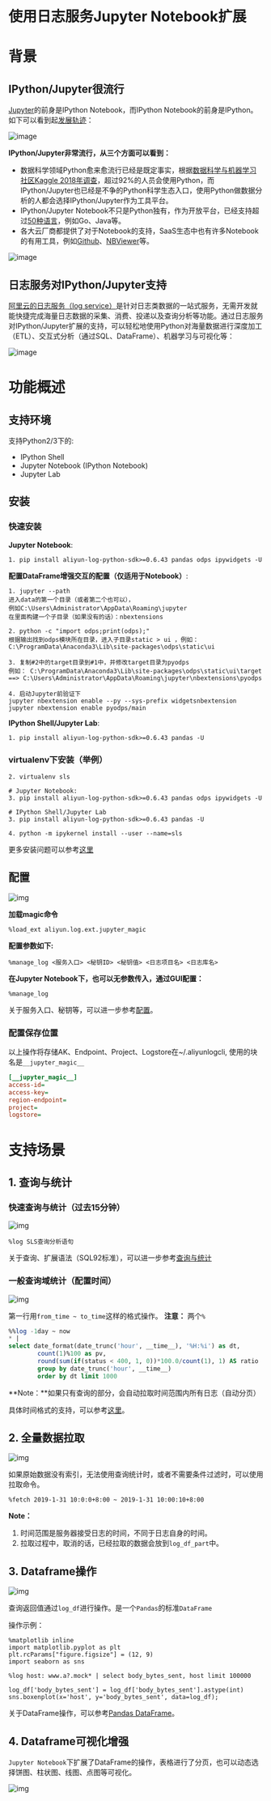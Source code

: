 # 使用日志服务Jupyter Notebook扩展

# 背景

## IPython/Jupyter很流行
[Jupyter](https://jupyter.org/)的前身是IPython Notebook，而IPython Notebook的前身是IPython。如下可以看到起[发展轨迹](https://en.wikipedia.org/wiki/Project_Jupyter)：

![image](https://yqfile.alicdn.com/11fbbd9dc6c2a4eb00ff0a5816eddfef79dc707b.png)

**IPython/Jupyter非常流行，从三个方面可以看到：**
* 数据科学领域Python愈来愈流行已经是既定事实，根据[数据科学与机器学习社区Kaggle 2018年调查](https://www.kaggle.com/erikbruin/r-vs-python-and-kmodes-clustering-2018-survey)，超过92%的人员会使用Python，而IPython/Jupyter也已经是不争的Python科学生态入口，使用Python做数据分析的人都会选择IPython/Jupyter作为工具平台。
* IPython/Jupyter Notebook不只是Python独有，作为开放平台，已经支持超过[50种语言](https://github.com/jupyter/jupyter/wiki/Jupyter-kernels)，例如Go、Java等。
* 各大云厂商都提供了对于Notebook的支持，SaaS生态中也有许多Notebook的有用工具，例如[Github](https://help.github.com/articles/working-with-jupyter-notebook-files-on-github/)、[NBViewer](https://nbviewer.jupyter.org/)等。

![image](https://yqfile.alicdn.com/6db3b31310ba33485a71818edb2f4e69a1dafc86.png)

## 日志服务对IPython/Jupyter支持
[阿里云的日志服务（log service）](https://www.aliyun.com/product/sls/)是针对日志类数据的一站式服务，无需开发就能快捷完成海量日志数据的采集、消费、投递以及查询分析等功能。通过日志服务对IPython/Jupyter扩展的支持，可以轻松地使用Python对海量数据进行深度加工（ETL）、交互式分析（通过SQL、DataFrame）、机器学习与可视化等：

![image](https://yqfile.alicdn.com/05e16380e08b9444c565e720f6d7c61e66737b93.png)

# 功能概述

## 支持环境

支持Python2/3下的:

- IPython Shell
- Jupyter Notebook (IPython Notebook)
- Jupyter Lab


## 安装
### 快速安装

**Jupyter Notebook**:

```shell
1. pip install aliyun-log-python-sdk>=0.6.43 pandas odps ipywidgets -U
```


**配置DataFrame增强交互的配置（仅适用于Notebook）**:
```shell
1. jupyter --path
进入data的第一个目录（或者第二个也可以），
例如C:\Users\Administrator\AppData\Roaming\jupyter
在里面构建一个子目录（如果没有的话）：nbextensions

2. python -c "import odps;print(odps);"
根据输出找到odps模块所在目录，进入子目录static > ui ，例如：C:\ProgramData\Anaconda3\Lib\site-packages\odps\static\ui

3. 复制#2中的target目录到#1中，并修改target目录为pyodps
例如： C:\ProgramData\Anaconda3\Lib\site-packages\odps\static\ui\target ==> C:\Users\Administrator\AppData\Roaming\jupyter\nbextensions\pyodps

4. 启动Jupyter前验证下
jupyter nbextension enable --py --sys-prefix widgetsnbextension
jupyter nbextension enable pyodps/main
```


**IPython Shell/Jupyter Lab**:

```shell
1. pip install aliyun-log-python-sdk>=0.6.43 pandas -U
```


### virtualenv下安装（举例）
```shell
2. virtualenv sls

# Jupyter Notebook:
3. pip install aliyun-log-python-sdk>=0.6.43 pandas odps ipywidgets -U

# IPython Shell/Jupyter Lab
3. pip install aliyun-log-python-sdk>=0.6.43 pandas -U

4. python -m ipykernel install --user --name=sls
```

更多安装问题可以参考[这里](https://github.com/aliyun/aliyun-log-python-sdk/blob/master/README_CN.md#%E5%AE%89%E8%A3%85)

## 配置

![img](https://img.alicdn.com/tfs/TB17rWWF4TpK1RjSZFMXXbG_VXa-494-376.gif)

**加载magic命令**
```
%load_ext aliyun.log.ext.jupyter_magic
```

**配置参数如下:**
```
%manage_log <服务入口> <秘钥ID> <秘钥值> <日志项目名> <日志库名>
```

**在Jupyter Notebook下，也可以无参数传入，通过GUI配置：**
```
%manage_log
```

关于服务入口、秘钥等，可以进一步参考[配置](https://help.aliyun.com/document_detail/29064.html)。


### 配置保存位置

以上操作将存储AK、Endpoint、Project、Logstore在~/.aliyunlogcli, 使用的块名是`__jupyter_magic__`

```ini
[__jupyter_magic__]
access-id=
access-key=
region-endpoint=
project=
logstore=
```

# 支持场景


## 1. 查询与统计

### 快速查询与统计（过去15分钟）

![img](https://img.alicdn.com/tfs/TB1hyaUF9zqK1RjSZFHXXb3CpXa-932-568.gif)

```
%log SLS查询分析语句
```

关于查询、扩展语法（SQL92标准），可以进一步参考[查询与统计](https://help.aliyun.com/document_detail/43772.html)

### 一般查询域统计（配置时间）

![img](https://img.alicdn.com/tfs/TB1o4WRF9zqK1RjSZPxXXc4tVXa-562-634.gif)


第一行用`from_time ~ to_time`这样的格式操作。
**注意：** 两个`%`

```sql
%%log -1day ~ now
* |
select date_format(date_trunc('hour', __time__), '%H:%i') as dt,
        count(1)%100 as pv,
        round(sum(if(status < 400, 1, 0))*100.0/count(1), 1) AS ratio
        group by date_trunc('hour', __time__)
        order by dt limit 1000

```

**Note：**如果只有查询的部分，会自动拉取时间范围内所有日志（自动分页）

具体时间格式的支持，可以参考[这里](https://yq.aliyun.com/articles/621213)。

## 2. 全量数据拉取

![img](https://img.alicdn.com/tfs/TB1RXOVF3HqK1RjSZFgXXa7JXXa-466-514.gif)

如果原始数据没有索引，无法使用查询统计时，或者不需要条件过滤时，可以使用拉取命令。

```shell
%fetch 2019-1-31 10:0:0+8:00 ~ 2019-1-31 10:00:10+8:00
```

**Note：**

1. 时间范围是服务器接受日志的时间，不同于日志自身的时间。
2. 拉取过程中，取消的话，已经拉取的数据会放到`log_df_part`中。

## 3. Dataframe操作

![img](https://img.alicdn.com/tfs/TB11mO7F4jaK1RjSZFAXXbdLFXa-740-550.gif)


查询返回值通过`log_df`进行操作。是一个`Pandas`的标准`DataFrame`

操作示例：
```sell
%matplotlib inline
import matplotlib.pyplot as plt
plt.rcParams["figure.figsize"] = (12, 9)
import seaborn as sns

%log host: www.a?.mock* | select body_bytes_sent, host limit 100000

log_df['body_bytes_sent'] = log_df['body_bytes_sent'].astype(int)
sns.boxenplot(x='host', y='body_bytes_sent', data=log_df);
```

关于DataFrame操作，可以参考[Pandas DataFrame](https://pandas.pydata.org/pandas-docs/stable/reference/frame.html)。

## 4. Dataframe可视化增强
`Jupyter Notebook`下扩展了DataFrame的操作，表格进行了分页，也可以动态选择饼图、柱状图、线图、点图等可视化。

![img](https://img.alicdn.com/tfs/TB1hyaUF9zqK1RjSZFHXXb3CpXa-932-568.gif)


